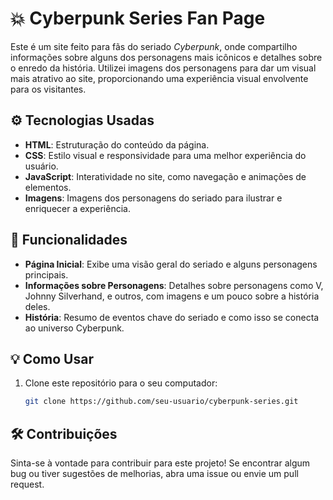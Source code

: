 # 💥 **Cyberpunk Series Fan Page**

Este é um site feito para fãs do seriado *Cyberpunk*, onde compartilho informações sobre alguns dos personagens mais icônicos e detalhes sobre o enredo da história. Utilizei imagens dos personagens para dar um visual mais atrativo ao site, proporcionando uma experiência visual envolvente para os visitantes.

## ⚙️ **Tecnologias Usadas**

- **HTML**: Estruturação do conteúdo da página.
- **CSS**: Estilo visual e responsividade para uma melhor experiência do usuário.
- **JavaScript**: Interatividade no site, como navegação e animações de elementos.
- **Imagens**: Imagens dos personagens do seriado para ilustrar e enriquecer a experiência.

## 🧠 **Funcionalidades**

- **Página Inicial**: Exibe uma visão geral do seriado e alguns personagens principais.
- **Informações sobre Personagens**: Detalhes sobre personagens como V, Johnny Silverhand, e outros, com imagens e um pouco sobre a história deles.
- **História**: Resumo de eventos chave do seriado e como isso se conecta ao universo Cyberpunk.

## 💡 **Como Usar**

1. Clone este repositório para o seu computador:
   
   ```bash
   git clone https://github.com/seu-usuario/cyberpunk-series.git
## 🛠️ Contribuições
Sinta-se à vontade para contribuir para este projeto! Se encontrar algum bug ou tiver sugestões de melhorias, abra uma issue ou envie um pull request.
